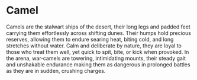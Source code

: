 # Camel

Camels are the stalwart ships of the desert, their long legs and padded feet carrying them effortlessly across shifting dunes. Their humps hold precious reserves, allowing them to endure searing heat, biting cold, and long stretches without water. Calm and deliberate by nature, they are loyal to those who treat them well, yet quick to spit, bite, or kick when provoked. In the arena, war‑camels are towering, intimidating mounts, their steady gait and unshakable endurance making them as dangerous in prolonged battles as they are in sudden, crushing charges.




